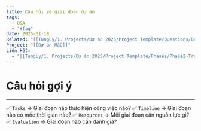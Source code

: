 ```yaml
---
title: Câu hỏi về giai đoạn dự án
tags:
  - Q&A
  - "#faq"
date: 2025-01-18
Related: "[[TungLy/1. Projects/Dự án 2025/Project Template/Questions/Question]]"
Project: "[[Dự án Mẫu]]"
Liên kết:
  - "[[TungLy/1. Projects/Dự án 2025/Project Template/Phases/Phase2-Training|Phase2-Training]]"
---
```

# Câu hỏi gợi ý
---
✅ `Tasks` → Giai đoạn nào thực hiện công việc nào?
✅ `Timeline` → Giai đoạn nào có mốc thời gian nào?
✅ `Resources` → Mỗi giai đoạn cần nguồn lực gì?
✅ `Evaluation` → Giai đoạn nào cần đánh giá?